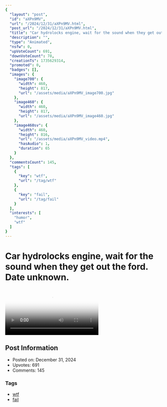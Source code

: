 ```yaml
---
{
  "layout": "post",
  "id": "aXPn9MV",
  "url": "/2024/12/31/aXPn9MV.html",
  "post_url": "/2024/12/31/aXPn9MV.html",
  "title": "Car hydrolocks engine, wait for the sound when they get out the ford. Date unknown.",
  "description": "",
  "type": "Animated",
  "nsfw": 0,
  "upVoteCount": 691,
  "downVoteCount": 78,
  "creationTs": 1735629314,
  "promoted": 0,
  "badges": [],
  "images": {
    "image700": {
      "width": 460,
      "height": 817,
      "url": "/assets/media/aXPn9MV_image700.jpg"
    },
    "image460": {
      "width": 460,
      "height": 817,
      "url": "/assets/media/aXPn9MV_image460.jpg"
    },
    "image460sv": {
      "width": 460,
      "height": 816,
      "url": "/assets/media/aXPn9MV_video.mp4",
      "hasAudio": 1,
      "duration": 65
    }
  },
  "commentsCount": 145,
  "tags": [
    {
      "key": "wtf",
      "url": "/tag/wtf"
    },
    {
      "key": "fail",
      "url": "/tag/fail"
    }
  ],
  "interests": [
    "humor",
    "wtf"
  ]
}
---
```


# Car hydrolocks engine, wait for the sound when they get out the ford. Date unknown.

<video controls playsinline loop poster="/assets/media/aXPn9MV_image460.jpg">
  <source src="/assets/media/aXPn9MV_video.mp4" type="video/mp4">
  Your browser does not support the video tag.
</video>

## Post Information

- Posted on: December 31, 2024
- Upvotes: 691
- Comments: 145

### Tags

- [wtf](/tag/wtf)
- [fail](/tag/fail)

